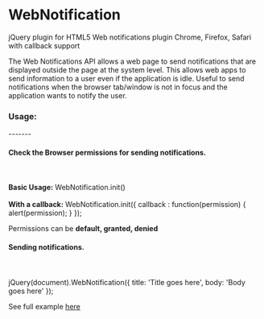 # WebNotification
jQuery plugin for HTML5 Web notifications plugin Chrome, Firefox, Safari with callback support

The Web Notifications API allows a web page to send notifications that are displayed outside the page at the system level. This allows web apps to send information to a user even if the application is idle. Useful to send notifications when the browser tab/window is not in focus and the application wants to notify the user. 

<h3>Usage:</h3>
-------
<h4>Check the Browser permissions for sending notifications.</h4><br/><br/>
<b>Basic Usage:</b> WebNotification.init() <br/><br/>
<b>With a callback:</b> WebNotification.init({
                    callback : function(permission) {
                        alert(permission);
                    }
                  });
                  
Permissions can be <b>default, granted, denied </b>


<h4>Sending notifications.</h4><br/><br/>
jQuery(document).WebNotification({
                    title: 'Title goes here',
                    body: 'Body goes here'
});

See full example <a href="https://jsfiddle.net/gowtham1984/ahfnzec2/">here</a>








